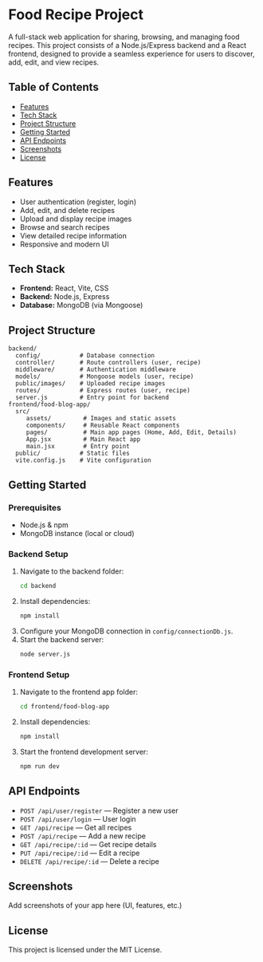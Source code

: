 # Food Recipe Project

A full-stack web application for sharing, browsing, and managing food recipes. This project consists of a Node.js/Express backend and a React frontend, designed to provide a seamless experience for users to discover, add, edit, and view recipes.

## Table of Contents
- [Features](#features)
- [Tech Stack](#tech-stack)
- [Project Structure](#project-structure)
- [Getting Started](#getting-started)
- [API Endpoints](#api-endpoints)
- [Screenshots](#screenshots)
- [License](#license)

## Features
- User authentication (register, login)
- Add, edit, and delete recipes
- Upload and display recipe images
- Browse and search recipes
- View detailed recipe information
- Responsive and modern UI

## Tech Stack
- **Frontend:** React, Vite, CSS
- **Backend:** Node.js, Express
- **Database:** MongoDB (via Mongoose)

## Project Structure
```
backend/
  config/           # Database connection
  controller/       # Route controllers (user, recipe)
  middleware/       # Authentication middleware
  models/           # Mongoose models (user, recipe)
  public/images/    # Uploaded recipe images
  routes/           # Express routes (user, recipe)
  server.js         # Entry point for backend
frontend/food-blog-app/
  src/
	 assets/         # Images and static assets
	 components/     # Reusable React components
	 pages/          # Main app pages (Home, Add, Edit, Details)
	 App.jsx         # Main React app
	 main.jsx        # Entry point
  public/           # Static files
  vite.config.js    # Vite configuration
```

## Getting Started

### Prerequisites
- Node.js & npm
- MongoDB instance (local or cloud)

### Backend Setup
1. Navigate to the backend folder:
	```sh
	cd backend
	```
2. Install dependencies:
	```sh
	npm install
	```
3. Configure your MongoDB connection in `config/connectionDb.js`.
4. Start the backend server:
	```sh
	node server.js
	```

### Frontend Setup
1. Navigate to the frontend app folder:
	```sh
	cd frontend/food-blog-app
	```
2. Install dependencies:
	```sh
	npm install
	```
3. Start the frontend development server:
	```sh
	npm run dev
	```

## API Endpoints
- `POST /api/user/register` — Register a new user
- `POST /api/user/login` — User login
- `GET /api/recipe` — Get all recipes
- `POST /api/recipe` — Add a new recipe
- `GET /api/recipe/:id` — Get recipe details
- `PUT /api/recipe/:id` — Edit a recipe
- `DELETE /api/recipe/:id` — Delete a recipe

## Screenshots
Add screenshots of your app here (UI, features, etc.)

## License
This project is licensed under the MIT License.